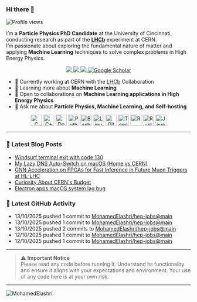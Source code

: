 ### Hi there 👋

<p align="left">
  <img src="https://komarev.com/ghpvc/?username=MohamedElashri&style=flat-square" alt="Profile views" />
</p>

I’m a **Particle Physics PhD Candidate** at the University of Cincinnati, conducting research as part of the **[LHCb](https://home.cern/science/experiments/lhcb)** experiment at CERN.  
I’m passionate about exploring the fundamental nature of matter and applying **Machine Learning** techniques to solve complex problems in High Energy Physics.



<p align="center">
  <a href="https://melashri.net/">
    <img src="https://img.shields.io/badge/Website-melashri.net-blue?logo=google-chrome&logoColor=white" />
  </a>
  <a href="https://linkedin.com/in/elashri">
    <img src="https://img.shields.io/badge/LinkedIn-elashri-blue?logo=linkedin&logoColor=white" />
  </a>
  <a href="https://keybase.io/melashri">
    <img src="https://img.shields.io/badge/Keybase-melashri-orange?logo=keybase&logoColor=white" />
  </a>
  <a href="https://scholar.google.com/citations?user=XtPg3SIAAAAJ&hl=en">
    <img src="https://img.shields.io/badge/Google%20Scholar-Mohamed Elashri-blue?logo=google-scholar" alt="Google Scholar"/>
  </a>

</p>



- 🔭 Currently working at CERN with the [LHCb](https://home.cern/science/experiments/lhcb) Collaboration  
- 🌱 Learning more about **Machine Learning**  
- 👯 Open to collaborations on **Machine Learning applications in High Energy Physics**  
- 💬 Ask me about **Particle Physics, Machine Learning, and Self-hosting**  




<div align="center">
  <img src="https://profilinator.rishav.dev/skills-assets/c-original.svg" alt="C" height="30" />
  <img src="https://profilinator.rishav.dev/skills-assets/cplusplus-original.svg" alt="C++" height="30" />
  <img src="https://profilinator.rishav.dev/skills-assets/docker-original-wordmark.svg" alt="Docker" height="30" />
  <img src="https://profilinator.rishav.dev/skills-assets/python-original.svg" alt="Python" height="30" />
  <img src="https://profilinator.rishav.dev/skills-assets/gnu_bash-icon.svg" alt="Bash" height="30" />
  <img src="https://profilinator.rishav.dev/skills-assets/linux-original.svg" alt="Linux" height="30" />
  <img src="https://profilinator.rishav.dev/skills-assets/git-scm-icon.svg" alt="Git" height="30" />
  <img src="https://profilinator.rishav.dev/skills-assets/tensorflow-icon.svg" alt="TensorFlow" height="30" />
  <img src="https://profilinator.rishav.dev/skills-assets/r.svg" alt="R" height="30" />
  <img src="https://profilinator.rishav.dev/skills-assets/rust-plain.svg" alt="Rust" height="30" />
  <img src="https://profilinator.rishav.dev/skills-assets/javascript-original.svg" alt="JavaScript" height="30" />
</div>

---

### 📌 Latest Blog Posts
<!-- BLOG-POST-LIST:START -->

- [Windsurf terminal exit with code 130](https://blog.melashri.net/micro/windsruf-exit-130/)
- [My Lazy DNS Auto-Switch on macOS (Home vs CERN)](https://blog.melashri.net/micro/macos-dns-auto-switch-cern/)
- [GNN Acceleration on FPGAs for Fast Inference in Future Muon Triggers at HL-LHC](https://blog.melashri.net/links/gnn-fpga-hl-lhc/)
- [Curiosity About CERN's Budget](https://blog.melashri.net/posts/cern-budget-trends/)
- [Electron apps macOS system lag bug](https://blog.melashri.net/micro/electon-apps-bug/)

<!-- BLOG-POST-LIST:END -->

### 📌 Latest GitHub Activity
<!-- ACTIVITY:START -->
- 13/10/2025 pushed 1 commit to [MohamedElashri/hep-jobs@main](https://github.com/MohamedElashri/hep-jobs/compare/91f848ebcd3bafce42f001b9035ce954bed6dd97...b46717526f90ddd73833b505a21f100a8ed05765)
- 13/10/2025 pushed 1 commit to [MohamedElashri/hep-jobs@main](https://github.com/MohamedElashri/hep-jobs/compare/9f550474831372ae26bcb7cfdc1a712a8cbf0728...a93af8909676e7cdfc618438e830e9bcebbb7c8b)
- 13/10/2025 pushed 2 commits to [MohamedElashri/hep-jobs@main](https://github.com/MohamedElashri/hep-jobs/compare/e66a26a4a9a5a37b9edc88f2fb52e6f173b8024e...2f72a5dbafa0a8fe91ddf3fa79e7e3d09d68e8f4)
- 12/10/2025 pushed 1 commit to [MohamedElashri/hep-jobs@main](https://github.com/MohamedElashri/hep-jobs/compare/18ec5f68aeab90abf28cba63eb10131884d6c796...bb0b063cd6cacc23ca4b47785f86b9c2dfc25b3e)
- 12/10/2025 pushed 1 commit to [MohamedElashri/hep-jobs@main](https://github.com/MohamedElashri/hep-jobs/compare/4480d00c337024b7e5334f04713360b4923bec78...a31de2d8878a20e3a1f7f9f03fc9b6e38edc568b)
<!-- ACTIVITY:END -->

---

> ⚠️ **Important Notice**  
> Please read any code before running it. Understand its functionality and ensure it aligns with your expectations and environment. Your use of any code here is at your own risk.

---

<p>
  <img align="left" src="https://github-readme-stats.vercel.app/api/top-langs/?username=MohamedElashri&layout=compact&hide=jupyter%20notebook,php,html,javascript,css,scss,nsis,less,mathematica&langs_count=8" alt="MohamedElashri" />
</p>

